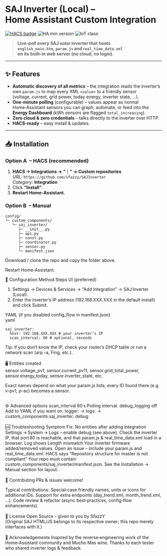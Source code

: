 # SAJ Inverter (Local) – Home Assistant Custom Integration  

[![HACS badge](https://img.shields.io/badge/HACS-Custom-orange.svg)](https://github.com/sfazzy/SAJInverter)
![HA min version](https://img.shields.io/badge/HA%20version-2023.7%2B-blue)
![IoT class](https://img.shields.io/badge/IoT%20class-Local--Polling-brightgreen)

> **Live‑poll every SAJ solar inverter that hosts  
> `english_main.htm`, `param.js` and `real_time_data.xml`  
> on its built‑in web server (no cloud, no login).**

---

## ✨ Features

* **Automatic discovery of all metrics** – the integration reads the inverter’s
  own `param.js` to map every XML `<value>` to a friendly sensor  
  (voltage, current, grid power, today energy, inverter state, …).  
* **One‑minute polling** (configurable) – values appear as normal
  Home‑Assistant sensors you can graph, automate, or feed into the
  **Energy Dashboard** (kWh sensors are flagged `total_increasing`).
* **Zero cloud & zero credentials** – talks directly to the inverter over HTTP.
* **HACS‑ready** – easy install & updates.

---

## 📥 Installation

### Option A  – HACS (recommended)

1. **HACS → Integrations → “⋮” → Custom repositories**  
   *URL:* `https://github.com/sfazzy/SAJInverter`  
   *Category:* **Integration**  
2. Click **“Install”**.  
3. **Restart Home‑Assistant**.

### Option B  – Manual

```text
config/
└─ custom_components/
   └─ saj_inverter/
      ├─ __init__.py
      ├─ api.py
      ├─ const.py
      ├─ coordinator.py
      ├─ sensor.py
      └─ manifest.json
```
Download / clone the repo and copy the folder above.

Restart Home‑Assistant.

🔧 Configuration
Method	Steps
UI (preferred)	

1. Settings → Devices & Services → “Add Integration” → SAJ Inverter (Local).
2. Enter the inverter’s IP address (192.168.XXX.XXX in the default install) and click Submit.

YAML
(if you disabled config_flow in manifest.json)	
yaml<br>
```text
saj_inverter:
  host: 192.168.XXX.XXX # your inverter’s IP
  scan_interval: 60 # optional, seconds
```
Tip: if you don’t know the IP, check your router’s DHCP table or run a
network scan (arp -a, Fing, etc.).
<br>
<br>
🖥️ Entities created
<br>
sensor.voltage_pv1, sensor.current_pv11, sensor.grid_total_power,
sensor.energy_today, sensor.inverter_state, etc.

Exact names depend on what your param.js lists; every ID found there
(e.g. v-pv1, p-ac) becomes a sensor.
<br>
<br>

⚙️ Advanced options
scan_interval	60 s	Polling interval.
debug_logging	off	
Add to YAML if you want on:
logger: → logs: → custom_components.saj_inverter: debug
<br>
<br>
🆘 Troubleshooting
Symptom	Fix:
No entities after adding integration	Settings → System → Logs – enable debug (see above).
Check the inverter IP, that port 80 is reachable, and that param.js & real_time_data.xml load in a browser.
Log shows Length mismatch	Your inverter firmware added/removed values. Open an issue – include your param.js and real_time_data.xml.
HACS says “Repository structure for master is not compliant”	Your repo must contain custom_components/saj_inverter/manifest.json. See the Installation → Manual section for layout.
<br>
<br>
🤝 Contributing
PRs & issues welcome!

Typical contributions: 
Special‑case friendly names, units or icons for additional IDs.
Support for extra endpoints (day_trend.xml, month_trend.xml, …).
Code review & refactor (async best‑practices, config‑flow enhancements).
<br>
<br>
📜 License
Open Source - given to you by SfazzY
<br>(Original SAJ HTML/JS belongs to its respective owner; this repo merely interfaces with it.)
<br>
<br>
🙏 Acknowledgements
Inspired by the reverse‑engineering work of the Home‑Assistant community and Mucho Mas wine.
Thanks to each tester who shared inverter logs & feedback.
